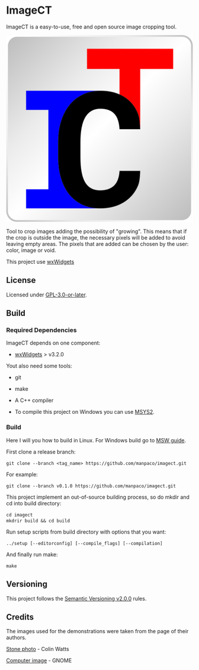 # ImageCT

ImageCT is a easy-to-use, free and open source image cropping tool.

![logo](/images/ict-logo.svg)

Tool to crop images adding the possibility of "growing". This means that if the crop is outside the image, the necessary pixels will be added to avoid leaving empty areas. The pixels that are added can be chosen by the user: color, image or void.

This project use [wxWidgets](https://www.wxwidgets.org/)

## License

Licensed under [GPL-3.0-or-later](/COPYING).

## Build

### Required Dependencies

ImageCT depends on one component:

- [wxWidgets](https://github.com/wxWidgets/wxWidgets) > v3.2.0

Yout also need some tools:

- git

- make

- A C++ compiler

- To compile this project on Windows you can use [MSYS2](https://www.msys2.org/).

### Build

Here I will you how to build in Linux. For Windows build go to [MSW guide](/docs/msys2-build.md).

First clone a release branch:

    git clone --branch <tag_name> https://github.com/manpaco/imagect.git

For example:

    git clone --branch v0.1.0 https://github.com/manpaco/imagect.git

This project implement an out-of-source building process, so do mkdir and cd into build directory:

    cd imagect
    mkdrir build && cd build

Run setup scripts from build directory with options that you want:

    ../setup [--editorconfig] [--compile_flags] [--compilation]

And finally run make:

    make

## Versioning

This project follows the [Semantic Versioning v2.0.0](https://semver.org/spec/v2.0.0.html) rules.

## Credits

The images used for the demonstrations were taken from the page of their authors.

[Stone photo](https://unsplash.com/photos/u4ijcCaprRc) - Colin Watts

[Computer image](https://github.com/GNOME/adwaita-icon-theme) - GNOME
